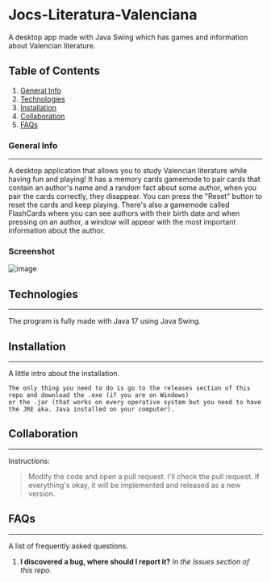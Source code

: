 # Jocs-Literatura-Valenciana
A desktop app made with Java Swing which has games and information about Valencian literature.

## Table of Contents
1. [General Info](#general-info)
2. [Technologies](#technologies)
3. [Installation](#installation)
4. [Collaboration](#collaboration)
5. [FAQs](#faqs)
### General Info
***
A desktop application that allows you to study Valencian literature while having fun and playing! 
It has a memory cards gamemode to pair cards that contain an author's name and a random fact about some author, when you pair the cards correctly, they disappear. 
You can press the "Reset" button to reset the cards and keep playing. 
There's also a gamemode called FlashCards where you can see authors with their birth date and when pressing on an author, 
a window will appear with the most important information about the author.
### Screenshot
![image](https://user-images.githubusercontent.com/50650626/235360645-875476f2-b575-4987-a979-d880104926e4.png)
## Technologies
***
The program is fully made with Java 17 using Java Swing.
## Installation
***
A little intro about the installation.
```
The only thing you need to do is go to the releases section of this repo and download the .exe (if you are on Windows) 
or the .jar (that works on every operative system but you need to have the JRE aka. Java installed on your computer).
```
## Collaboration
***
Instructions:
> Modify the code and open a pull request.
> I'll check the pull request.
> If everything's okay, it will be implemented and released as a new version.
## FAQs
***
A list of frequently asked questions.
1. **I discovered a bug, where should I report it?**
_In the Issues section of this repo._ 

<!--- Example formats of questions.
2. __Second question in bold__ 
To answer this question we use an unordered list:
* First point
* Second Point
* Third point
3. **Third question in bold**
Answer of the third question with *italic words*.
4. **Fourth question in bold**
| Headline 1 in the tablehead | Headline 2 in the tablehead | Headline 3 in the tablehead |
|:--------------|:-------------:|--------------:|
| text-align left | text-align center | text-align right |
-->
